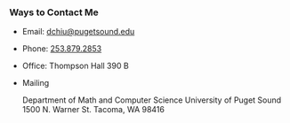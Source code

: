 ### Ways to Contact Me

- Email: [dchiu@pugetsound.edu](mailto:dchiu@pugetsound.edu)
- Phone: [253.879.2853](tel://253-879-2853)
- Office: Thompson Hall 390 B
- Mailing

  Department of Math and Computer Science
  University of Puget Sound
  1500 N. Warner St.
  Tacoma, WA 98416
